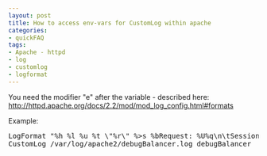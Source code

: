 ```yaml
---
layout: post
title: How to access env-vars for CustomLog within apache
categories:
- quickFAQ
tags:
- Apache - httpd
- log
- customlog
- logformat
---
```

You need the modifier "e" after the variable - described here: http://httpd.apache.org/docs/2.2/mod/mod_log_config.html#formats


Example:


<pre>LogFormat "%h %l %u %t \"%r\" %&gt;s %bRequest: %U%q\n\tSession: %{BALANCER_SESSION_STICKY}e \n\tRoute: %{BALANCER_SESSION_ROUTE}e\n\tWorker: %{BALANCER_WORKER_ROUTE}e\n\tFEHLER: %{BALANCER_ROUTE_CHANGED}e\n\tCookie: %{Cookie}i\n" debugBalancer
CustomLog /var/log/apache2/debugBalancer.log debugBalancer
</pre>
